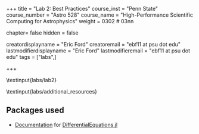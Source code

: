+++
title = "Lab 2: Best Practices"
course_inst = "Penn State"
course_number = "Astro 528"
course_name = "High-Performance Scientific Computing for Astrophysics"
weight = 0302  # 03nn

chapter= false
hidden = false

creatordisplayname = "Eric Ford"
creatoremail = "ebf11 at psu dot edu"
lastmodifierdisplayname = "Eric Ford"
lastmodifieremail = "ebf11 at psu dot edu"
tags = ["labs",]

+++

\textinput{labs/lab2}

\textinput{labs/additional_resources}

## Packages used
- [Documentation](https://docs.sciml.ai/DiffEqDocs/stable/) for [DifferentialEquations.jl](https://github.com/JuliaDiffEq/DifferentialEquations.jl)

